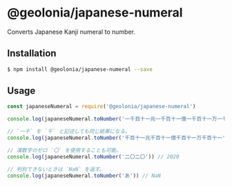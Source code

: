 # @geolonia/japanese-numeral

Converts Japanese Kanji numeral to number.

## Installation

```bash
$ npm install @geolonia/japanese-numeral --save
```

## Usage

```javascript
const japaneseNumeral = require('@geolonia/japanese-numeral')

console.log(japaneseNumeral.toNumber('一千百十一兆一千百十一億一千百十一万一千百十一')) // 1111111111111111

// `一千` を `千` と記述しても同じ結果になる。
console.log(japaneseNumeral.toNumber('千百十一兆千百十一億千百十一万千百十一')) // 1111111111111111

// 漢数字のゼロ `〇` を使用することも可能。
console.log(japaneseNumeral.toNumber('二〇二〇')) // 2020

// 判別できないときは `NaN` を返す。
console.log(japaneseNumeral.toNumber('あ')) // NaN
```

